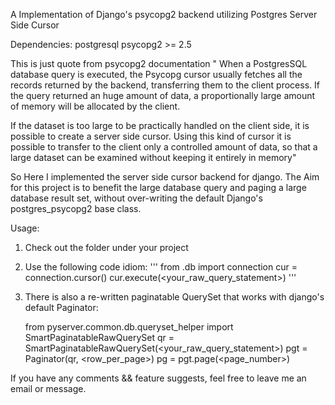 A Implementation of Django's psycopg2 backend utilizing Postgres Server Side Cursor

Dependencies:
   postgresql
   psycopg2 >= 2.5

This is just quote from psycopg2 documentation
"
When a PostgresSQL database query is executed, the Psycopg cursor usually fetches all the records returned by the backend, 
transferring them to the client process. If the query returned an huge amount of data, a proportionally large amount of
 memory will be allocated by the client.
 
If the dataset is too large to be practically handled on the client side, it is possible to create a server side cursor. Using
 this kind of cursor it is possible to transfer to the client only a controlled amount of data, so that a large dataset can be 
 examined without keeping it entirely in memory"
 

 So Here I implemented the server side cursor backend for django. The Aim for this project is to benefit the large database
 query and paging a large database result set, without over-writing the default Django's postgres_psycopg2 base class.
 
 Usage:
 1. Check out the folder under your project
 2. Use the following code idiom:
    '''
    from <yourproject>.db import connection
    cur = connection.cursor()
    cur.execute(<your_raw_query_statement>)
    '''
 3. There is also a re-written paginatable QuerySet that works with django's default Paginator:
 
    from pyserver.common.db.queryset_helper import SmartPaginatableRawQuerySet
    qr = SmartPaginatableRawQuerySet(<your_raw_query_statement>) 
    pgt = Paginator(qr, <row_per_page>)
    pg = pgt.page(<page_number>)
    
 If you have any comments && feature suggests, feel free to leave me an email or message.
